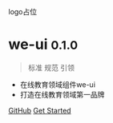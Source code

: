 logo占位

# we-ui <small>0.1.0</small>

> 标准 规范 引领

- 在线教育领域组件we-ui
- 打造在线教育领域第一品牌


[GitHub](https://github.com/fewiki/we-ui)
[Get Started](#readme)
